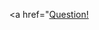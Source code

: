 <a href="<a href="https://quera.ir/problemset/contest/8901/%D8%B3%D8%A4%D8%A7%D9%84-%D9%84%DB%8C%D9%88%D8%A7%D9%86-%D8%A8%D8%A7%D8%B2%DB%8C">Question!</a>